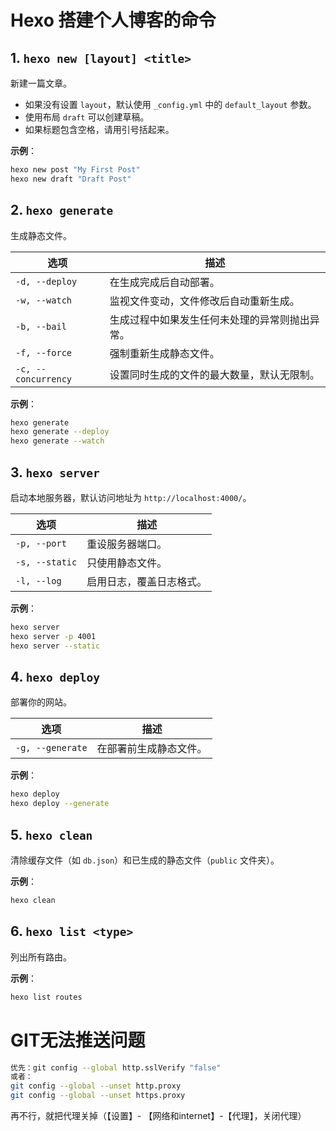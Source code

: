 # Hexo 搭建个人博客的命令

## 1. `hexo new [layout] <title>`
新建一篇文章。

- 如果没有设置 `layout`，默认使用 `_config.yml` 中的 `default_layout` 参数。
- 使用布局 `draft` 可以创建草稿。
- 如果标题包含空格，请用引号括起来。

**示例**：
```bash
hexo new post "My First Post"
hexo new draft "Draft Post"
```

## 2. `hexo generate`
生成静态文件。

| 选项            | 描述                                                                 |
|-----------------|----------------------------------------------------------------------|
| `-d, --deploy`  | 在生成完成后自动部署。                                              |
| `-w, --watch`   | 监视文件变动，文件修改后自动重新生成。                              |
| `-b, --bail`    | 生成过程中如果发生任何未处理的异常则抛出异常。                      |
| `-f, --force`   | 强制重新生成静态文件。                                              |
| `-c, --concurrency` | 设置同时生成的文件的最大数量，默认无限制。                        |

**示例**：
```bash
hexo generate
hexo generate --deploy
hexo generate --watch
```

## 3. `hexo server`
启动本地服务器，默认访问地址为 `http://localhost:4000/`。

| 选项            | 描述                                                                 |
|-----------------|----------------------------------------------------------------------|
| `-p, --port`    | 重设服务器端口。                                                    |
| `-s, --static`  | 只使用静态文件。                                                    |
| `-l, --log`     | 启用日志，覆盖日志格式。                                            |

**示例**：
```bash
hexo server
hexo server -p 4001
hexo server --static
```

## 4. `hexo deploy`
部署你的网站。

| 选项            | 描述                                                                 |
|-----------------|----------------------------------------------------------------------|
| `-g, --generate` | 在部署前生成静态文件。                                              |

**示例**：
```bash
hexo deploy
hexo deploy --generate
```

## 5. `hexo clean`
清除缓存文件（如 `db.json`）和已生成的静态文件（`public` 文件夹）。

**示例**：
```bash
hexo clean
```

## 6. `hexo list <type>`
列出所有路由。

**示例**：
```bash
hexo list routes
```
# GIT无法推送问题
```bash
优先：git config --global http.sslVerify "false"
或者：
git config --global --unset http.proxy
git config --global --unset https.proxy
```
再不行，就把代理关掉（【设置】- 【网络和internet】-【代理】，关闭代理）